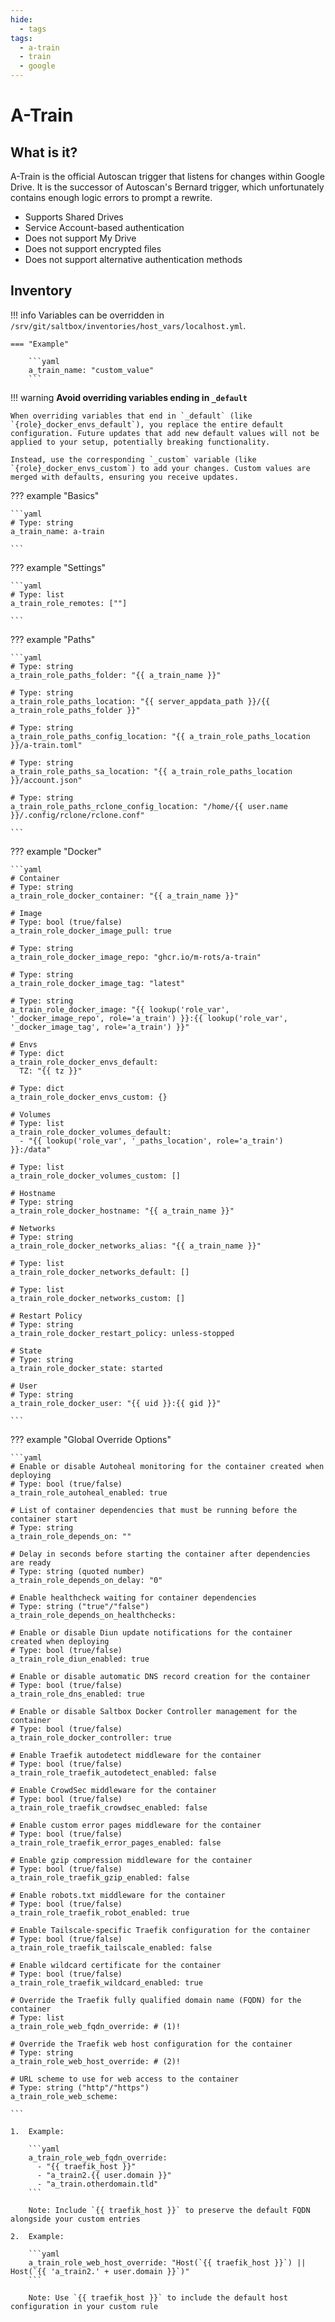 ```yaml
---
hide:
  - tags
tags:
  - a-train
  - train
  - google
---
```


# A-Train

## What is it?

A-Train is the official Autoscan trigger that listens for changes within Google Drive. It is the successor of Autoscan's Bernard trigger, which unfortunately contains enough logic errors to prompt a rewrite.

- Supports Shared Drives
- Service Account-based authentication
- Does not support My Drive
- Does not support encrypted files
- Does not support alternative authentication methods

## Inventory
<!-- BEGIN SALTBOX MANAGED VARIABLES SECTION -->
<!-- This section is managed by saltbox/test.py - DO NOT EDIT MANUALLY -->
!!! info
    Variables can be overridden in `/srv/git/saltbox/inventories/host_vars/localhost.yml`.


    === "Example"

        ```yaml
        a_train_name: "custom_value"
        ```

!!! warning
    **Avoid overriding variables ending in `_default`**

    When overriding variables that end in `_default` (like `{role}_docker_envs_default`), you replace the entire default configuration. Future updates that add new default values will not be applied to your setup, potentially breaking functionality.

    Instead, use the corresponding `_custom` variable (like `{role}_docker_envs_custom`) to add your changes. Custom values are merged with defaults, ensuring you receive updates.

??? example "Basics"

    ```yaml
    # Type: string
    a_train_name: a-train

    ```

??? example "Settings"

    ```yaml
    # Type: list
    a_train_role_remotes: [""]

    ```

??? example "Paths"

    ```yaml
    # Type: string
    a_train_role_paths_folder: "{{ a_train_name }}"

    # Type: string
    a_train_role_paths_location: "{{ server_appdata_path }}/{{ a_train_role_paths_folder }}"

    # Type: string
    a_train_role_paths_config_location: "{{ a_train_role_paths_location }}/a-train.toml"

    # Type: string
    a_train_role_paths_sa_location: "{{ a_train_role_paths_location }}/account.json"

    # Type: string
    a_train_role_paths_rclone_config_location: "/home/{{ user.name }}/.config/rclone/rclone.conf"

    ```

??? example "Docker"

    ```yaml
    # Container
    # Type: string
    a_train_role_docker_container: "{{ a_train_name }}"

    # Image
    # Type: bool (true/false)
    a_train_role_docker_image_pull: true

    # Type: string
    a_train_role_docker_image_repo: "ghcr.io/m-rots/a-train"

    # Type: string
    a_train_role_docker_image_tag: "latest"

    # Type: string
    a_train_role_docker_image: "{{ lookup('role_var', '_docker_image_repo', role='a_train') }}:{{ lookup('role_var', '_docker_image_tag', role='a_train') }}"

    # Envs
    # Type: dict
    a_train_role_docker_envs_default: 
      TZ: "{{ tz }}"

    # Type: dict
    a_train_role_docker_envs_custom: {}

    # Volumes
    # Type: list
    a_train_role_docker_volumes_default: 
      - "{{ lookup('role_var', '_paths_location', role='a_train') }}:/data"

    # Type: list
    a_train_role_docker_volumes_custom: []

    # Hostname
    # Type: string
    a_train_role_docker_hostname: "{{ a_train_name }}"

    # Networks
    # Type: string
    a_train_role_docker_networks_alias: "{{ a_train_name }}"

    # Type: list
    a_train_role_docker_networks_default: []

    # Type: list
    a_train_role_docker_networks_custom: []

    # Restart Policy
    # Type: string
    a_train_role_docker_restart_policy: unless-stopped

    # State
    # Type: string
    a_train_role_docker_state: started

    # User
    # Type: string
    a_train_role_docker_user: "{{ uid }}:{{ gid }}"

    ```

??? example "Global Override Options"

    ```yaml
    # Enable or disable Autoheal monitoring for the container created when deploying
    # Type: bool (true/false)
    a_train_role_autoheal_enabled: true

    # List of container dependencies that must be running before the container start
    # Type: string
    a_train_role_depends_on: ""

    # Delay in seconds before starting the container after dependencies are ready
    # Type: string (quoted number)
    a_train_role_depends_on_delay: "0"

    # Enable healthcheck waiting for container dependencies
    # Type: string ("true"/"false")
    a_train_role_depends_on_healthchecks:

    # Enable or disable Diun update notifications for the container created when deploying
    # Type: bool (true/false)
    a_train_role_diun_enabled: true

    # Enable or disable automatic DNS record creation for the container
    # Type: bool (true/false)
    a_train_role_dns_enabled: true

    # Enable or disable Saltbox Docker Controller management for the container
    # Type: bool (true/false)
    a_train_role_docker_controller: true

    # Enable Traefik autodetect middleware for the container
    # Type: bool (true/false)
    a_train_role_traefik_autodetect_enabled: false

    # Enable CrowdSec middleware for the container
    # Type: bool (true/false)
    a_train_role_traefik_crowdsec_enabled: false

    # Enable custom error pages middleware for the container
    # Type: bool (true/false)
    a_train_role_traefik_error_pages_enabled: false

    # Enable gzip compression middleware for the container
    # Type: bool (true/false)
    a_train_role_traefik_gzip_enabled: false

    # Enable robots.txt middleware for the container
    # Type: bool (true/false)
    a_train_role_traefik_robot_enabled: true

    # Enable Tailscale-specific Traefik configuration for the container
    # Type: bool (true/false)
    a_train_role_traefik_tailscale_enabled: false

    # Enable wildcard certificate for the container
    # Type: bool (true/false)
    a_train_role_traefik_wildcard_enabled: true

    # Override the Traefik fully qualified domain name (FQDN) for the container
    # Type: list
    a_train_role_web_fqdn_override: # (1)!

    # Override the Traefik web host configuration for the container
    # Type: string
    a_train_role_web_host_override: # (2)!

    # URL scheme to use for web access to the container
    # Type: string ("http"/"https")
    a_train_role_web_scheme:

    ```

    1.  Example:

        ```yaml
        a_train_role_web_fqdn_override:
          - "{{ traefik_host }}"
          - "a_train2.{{ user.domain }}"
          - "a_train.otherdomain.tld"
        ```

        Note: Include `{{ traefik_host }}` to preserve the default FQDN alongside your custom entries

    2.  Example:

        ```yaml
        a_train_role_web_host_override: "Host(`{{ traefik_host }}`) || Host(`{{ 'a_train2.' + user.domain }}`)"
        ```

        Note: Use `{{ traefik_host }}` to include the default host configuration in your custom rule

<!-- END SALTBOX MANAGED VARIABLES SECTION -->
